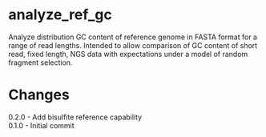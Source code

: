 # analyze_ref_gc
Analyze distribution GC content of reference genome in FASTA format for a range of read lengths.  Intended to allow comparison of GC content of short read, fixed length,  NGS data with expectations under a model of random fragment selection.

# Changes
0.2.0 - Add bisulfite reference capability  
0.1.0 - Initial commit